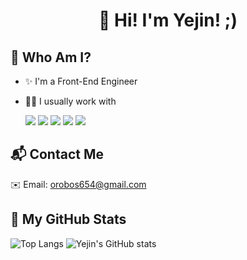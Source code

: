 <h1 align="center">👋 Hi! I'm Yejin! ;)</h1>

## 👀 Who Am I?

- ✨ I'm a Front-End Engineer
- 👩‍💻 I usually work with

  <div display="inline">
    <img src="https://img.shields.io/badge/JavaScript-F7DF1E?style=flat-square&logo=JavaScript&logoColor=black"/>
    <img src="https://img.shields.io/badge/react-61DAFB?style=flat-square&logo=react&logoColor=black">       
    <img src="https://img.shields.io/badge/redux-6f50b6?style=flat-square&logo=redux&logoColor=white">
    <img src="https://img.shields.io/badge/nextjs-000000?style=flat-square&logo=Next.js&logoColor=white">
    <img src="https://img.shields.io/badge/sass-c16b98?style=flat-square&logo=Sass&logoColor=white">
  </div>

## 📬 Contact Me
✉️ Email: orobos654@gmail.com

## 🐙 My GitHub Stats


<img src="https://github-readme-stats.vercel.app/api/top-langs/?username=ooooorobo&layout=compact&hide=html" alt="Top Langs"/>
<img src="https://github-readme-stats.vercel.app/api?username=ooooorobo&count_private=true&show_icons=true" alt="Yejin's GitHub stats" />




